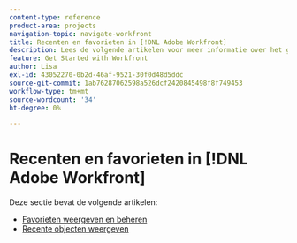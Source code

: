 ```yaml
---
content-type: reference
product-area: projects
navigation-topic: navigate-workfront
title: Recenten en favorieten in [!DNL Adobe Workfront]
description: Lees de volgende artikelen voor meer informatie over het gebruik van favorieten en verlopen in Workfront.
feature: Get Started with Workfront
author: Lisa
exl-id: 43052270-0b2d-46af-9521-30f0d48d5ddc
source-git-commit: 1ab76287062598a526dcf2420845498f8f749453
workflow-type: tm+mt
source-wordcount: '34'
ht-degree: 0%

---
```


# Recenten en favorieten in [!DNL Adobe Workfront]

Deze sectie bevat de volgende artikelen:

* [Favorieten weergeven en beheren](../../../workfront-basics/navigate-workfront/recent-and-favorites/view-and-manage-favorites.md)
* [Recente objecten weergeven](../../../workfront-basics/navigate-workfront/recent-and-favorites/view-recent-items.md)
